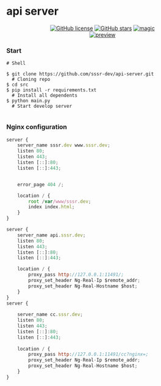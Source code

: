 # api server

<p align="center">
    <a href="https://github.com/sssr-dev/api-server/blob/master/LICENSE"><img alt="GitHub license" src="https://img.shields.io/github/license/sssr-dev/api-server?style=for-the-badge"></a>    
    <a href="https://github.com/sssr-dev/api-server/stargazers"><img alt="GitHub stars" src="https://img.shields.io/github/stars/sssr-dev/api-server?style=for-the-badge"></a>    
    <a href="https://github.com/SantaSpeen"><img src="https://img.santaspeen.ru/github/svg/magic.svg" alt="magic"></a>
    <br/>
    <a href="./src/main.py">
        <img src="https://img.santaspeen.ru/github/sssr-api-server/preview.png" alt="preview">
    </a>
    <br/>
</p>

### Start

```shell
# Shell

$ git clone https://github.com/sssr-dev/api-server.git
  # Cloning repo
$ cd src
$ pip install -r requirements.txt
  # Install all dependents
$ python main.py
  # Start develop server
  
```

### Nginx configuration
```js
server {
    server_name sssr.dev www.sssr.dev;
    listen 80;
    listen 443;
    listen [::]:80;
    listen [::]:443;


    error_page 404 /;

    location / {
        root /var/www/sssr.dev;
        index index.html;
    }
}

server {
    server_name api.sssr.dev;
    listen 80;
    listen 443;
    listen [::]:80;
    listen [::]:443;

    location / {
        proxy_pass http://127.0.0.1:11491/;
        proxy_set_header Ng-Real-Ip $remote_addr;
        proxy_set_header Ng-Real-Hostname $host;    
    }
}
server {
    
    server_name cc.sssr.dev;
    listen 80;
    listen 443;
    listen [::]:80;
    listen [::]:443;
    
    location / {
        proxy_pass http://127.0.0.1:11491/cc?nginx=;   
        proxy_set_header Ng-Real-Ip $remote_addr;
        proxy_set_header Ng-Real-Hostname $host;  
    }
}
```